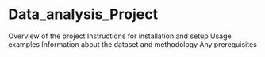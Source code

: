 # Data_analysis_Project


Overview of the project
Instructions for installation and setup
Usage examples
Information about the dataset and methodology
Any prerequisites
